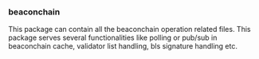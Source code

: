 ### beaconchain

This package can contain all the beaconchain operation related files. This package serves several functionalities like polling or pub/sub in beaconchain cache, validator list handling, bls signature handling etc. 